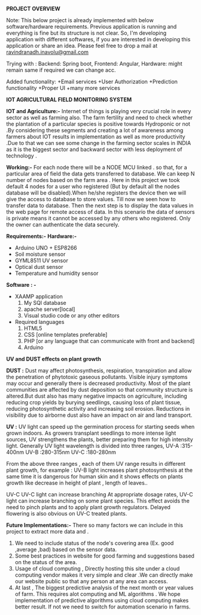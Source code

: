 **PROJECT OVERVIEW**

Note: This below project is already implemented with below software/hardware requirements.
Previous application is running and everything is fine but its structure is not clear.
So, I'm developing application with different softwares, if you are interested in developing this application or share an idea. 
Please feel free to drop a mail at ravindranadh.inavolu@gmail.com

Trying with : 
Backend: Spring boot,
Frontend: Angular,
Hardware: might remain same if required we can change acc.

Added functionality: 
+Email services
+User Authorization
+Prediction functionality
+Proper UI
+many more services

**IOT AGRICULTURAL FIELD MONITORING SYSTEM**

**IOT and Agriculture:-**
Internet of things is playing very crucial role in every sector as well as farming also.
The farm fertility and need to check whether the plantation of a particular species is positive
towards Hydroponic or not .By considering these segments and creating a lot of awareness
among farmers about IOT results in implementation as well as more productivity .Due to that
we can see some change in the farming sector scales in INDIA as it is the biggest sector and
backward sector with less deployment of technology .

**Working:-**
For each node there will be a NODE MCU linked . so that, for a particular area of field the data gets transferred to database. 
We can keep N number of nodes based on the farm area . Here in this project we took default 4 nodes for a user who registered
(But by default all the nodes database will be disabled).When he/she registers the device then we will give the access to database to store values. 
Till now we seen how to transfer data to database. Then the next step is to display the  data values in the web page for remote access of data.
In this scenario the data of sensors is private means it cannot be accessed by any others who registered. Only the owner can authenticate the data securely.

**Requirements:-**
**Hardware:-**
- Arduino UNO + ESP8266
- Soil moisture sensor
- GYML8511 UV sensor
- Optical dust sensor
- Temperature and humidity sensor

**Software : -**
- XAAMP application 
  1. My SQl database
  2. apache server[local]
  3. Visual studio code or any other editors
- Required languages 
  1. HTML5
  2. CSS [online templates preferable]
  3. PHP [or any language that can communicate with front and backend]
  4. Arduino

**UV and DUST effects on plant growth**

**DUST :**
Dust may affect photosynthesis, respiration, transpiration and allow the penetration of phytotoxic gaseous pollutants.
Visible injury symptoms may occur and generally there is decreased productivity. 
Most of the plant communities are affected by dust deposition so that community structure is altered.But dust also has many negative impacts on agriculture,
including reducing crop yields by burying seedlings, causing loss of plant tissue, reducing photosynthetic activity and increasing soil erosion.
Reductions in visibility due to airborne dust also have an impact on air and land transport.

**UV :**
UV light can speed up the germination process for starting seeds when grown indoors.
As growers transplant seedlings to more intense light sources, UV strengthens the plants, better preparing them for high intensity light.
Generally UV light wavelength is divided into three ranges,
UV-A :315-400nm
UV-B :280-315nm
UV-C :180-280nm

From the above three ranges , each of them UV range results in different plant growth, 
for example : 
UV-B light increases plant photosynthesis at the same time it is dangerous for human skin and it shows effects on plants
growth like decrease in height of plant , length of leaves..

UV-C UV-C light can increase branching At appropriate dosage rates, UV-C light can increase branching on some plant species.
This effect avoids the need to pinch plants and to apply plant growth regulators. Delayed flowering is also obvious on UV-C treated plants.

**Future Implementations:-**
There so many factors we can include in this project to extract more data and .
1) We need to include status of the node's covering area (Ex. good ,average ,bad) based on the sensor 
   data.
2) Some best practices in website for good farming and suggestions based on the status of the area.
3) Usage of cloud computing , Directly hosting this site under a cloud computing vendor makes it very 
   simple and clear .We can directly make our website public so that any person at any area can access.
4) At last , The biggest predictive analysis of the next month or year values of farm. This requires alot 
   computing and ML algorithms . We hope implementation of predictive algorithms using cloud computing 
   makes better result. If not we need to switch for automation scenario in farms. 


